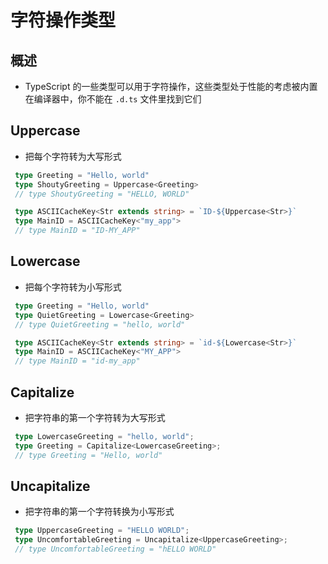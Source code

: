 # 字符操作类型

## 概述

+ TypeScript 的一些类型可以用于字符操作，这些类型处于性能的考虑被内置在编译器中，你不能在 `.d.ts` 文件里找到它们

## Uppercase

+ 把每个字符转为大写形式

 ```ts
  type Greeting = "Hello, world"
  type ShoutyGreeting = Uppercase<Greeting>
  // type ShoutyGreeting = "HELLO, WORLD"

  type ASCIICacheKey<Str extends string> = `ID-${Uppercase<Str>}`
  type MainID = ASCIICacheKey<"my_app">
  // type MainID = "ID-MY_APP"
  ```

## Lowercase

+ 把每个字符转为小写形式

 ```ts
  type Greeting = "Hello, world"
  type QuietGreeting = Lowercase<Greeting>
  // type QuietGreeting = "hello, world"

  type ASCIICacheKey<Str extends string> = `id-${Lowercase<Str>}`
  type MainID = ASCIICacheKey<"MY_APP">
  // type MainID = "id-my_app"
  ```

## Capitalize

+ 把字符串的第一个字符转为大写形式

 ```ts
  type LowercaseGreeting = "hello, world";
  type Greeting = Capitalize<LowercaseGreeting>;
  // type Greeting = "Hello, world"
  ```

## Uncapitalize

+ 把字符串的第一个字符转换为小写形式

 ```ts
  type UppercaseGreeting = "HELLO WORLD";
  type UncomfortableGreeting = Uncapitalize<UppercaseGreeting>;
  // type UncomfortableGreeting = "hELLO WORLD"
  ```
